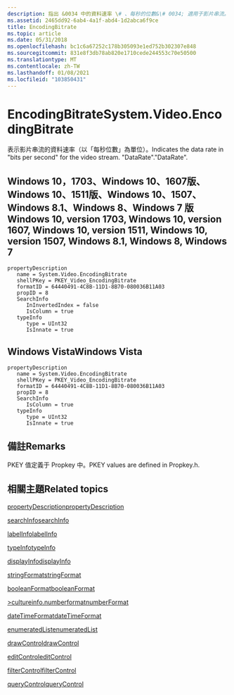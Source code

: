 ```yaml
---
description: 指出 &0034 中的資料速率 \# 、每秒的位數&\# 0034; 適用于影片串流。 &\#0034; DataRate&\# 0034;。
ms.assetid: 2465dd92-6ab4-4a1f-abd4-1d2abca6f9ce
title: EncodingBitrate
ms.topic: article
ms.date: 05/31/2018
ms.openlocfilehash: bc1c6a67252c178b305093e1ed752b302307e848
ms.sourcegitcommit: 831e8f3db78ab820e1710cede244553c70e50500
ms.translationtype: MT
ms.contentlocale: zh-TW
ms.lasthandoff: 01/08/2021
ms.locfileid: "103850431"
---
```

# <a name="systemvideoencodingbitrate"></a><span data-ttu-id="2a264-104">EncodingBitrate</span><span class="sxs-lookup"><span data-stu-id="2a264-104">System.Video.EncodingBitrate</span></span>

<span data-ttu-id="2a264-105">表示影片串流的資料速率（以「每秒位數」為單位）。</span><span class="sxs-lookup"><span data-stu-id="2a264-105">Indicates the data rate in "bits per second" for the video stream.</span></span> <span data-ttu-id="2a264-106">"DataRate".</span><span class="sxs-lookup"><span data-stu-id="2a264-106">"DataRate".</span></span>

## <a name="windows-10-version-1703-windows-10-version-1607-windows-10-version-1511-windows-10-version-1507-windows-81-windows-8-windows-7"></a><span data-ttu-id="2a264-107">Windows 10，1703、Windows 10、1607版、Windows 10、1511版、Windows 10、1507、Windows 8.1、Windows 8、Windows 7 版</span><span class="sxs-lookup"><span data-stu-id="2a264-107">Windows 10, version 1703, Windows 10, version 1607, Windows 10, version 1511, Windows 10, version 1507, Windows 8.1, Windows 8, Windows 7</span></span>

```
propertyDescription
   name = System.Video.EncodingBitrate
   shellPKey = PKEY_Video_EncodingBitrate
   formatID = 64440491-4C8B-11D1-8B70-080036B11A03
   propID = 8
   SearchInfo
      InInvertedIndex = false
      IsColumn = true
   typeInfo
      type = UInt32
      IsInnate = true
```

## <a name="windows-vista"></a><span data-ttu-id="2a264-108">Windows Vista</span><span class="sxs-lookup"><span data-stu-id="2a264-108">Windows Vista</span></span>

```
propertyDescription
   name = System.Video.EncodingBitrate
   shellPKey = PKEY_Video_EncodingBitrate
   formatID = 64440491-4C8B-11D1-8B70-080036B11A03
   propID = 8
   SearchInfo
      IsColumn = true
   typeInfo
      type = UInt32
      IsInnate = true
```

## <a name="remarks"></a><span data-ttu-id="2a264-109">備註</span><span class="sxs-lookup"><span data-stu-id="2a264-109">Remarks</span></span>

<span data-ttu-id="2a264-110">PKEY 值定義于 Propkey 中。</span><span class="sxs-lookup"><span data-stu-id="2a264-110">PKEY values are defined in Propkey.h.</span></span>

## <a name="related-topics"></a><span data-ttu-id="2a264-111">相關主題</span><span class="sxs-lookup"><span data-stu-id="2a264-111">Related topics</span></span>

<dl> <dt>

[<span data-ttu-id="2a264-112">propertyDescription</span><span class="sxs-lookup"><span data-stu-id="2a264-112">propertyDescription</span></span>](./propdesc-schema-propertydescription.md)
</dt> <dt>

[<span data-ttu-id="2a264-113">searchInfo</span><span class="sxs-lookup"><span data-stu-id="2a264-113">searchInfo</span></span>](./propdesc-schema-searchinfo.md)
</dt> <dt>

[<span data-ttu-id="2a264-114">labelInfo</span><span class="sxs-lookup"><span data-stu-id="2a264-114">labelInfo</span></span>](./propdesc-schema-labelinfo.md)
</dt> <dt>

[<span data-ttu-id="2a264-115">typeInfo</span><span class="sxs-lookup"><span data-stu-id="2a264-115">typeInfo</span></span>](./propdesc-schema-typeinfo.md)
</dt> <dt>

[<span data-ttu-id="2a264-116">displayInfo</span><span class="sxs-lookup"><span data-stu-id="2a264-116">displayInfo</span></span>](./propdesc-schema-displayinfo.md)
</dt> <dt>

[<span data-ttu-id="2a264-117">stringFormat</span><span class="sxs-lookup"><span data-stu-id="2a264-117">stringFormat</span></span>](./propdesc-schema-stringformat.md)
</dt> <dt>

[<span data-ttu-id="2a264-118">booleanFormat</span><span class="sxs-lookup"><span data-stu-id="2a264-118">booleanFormat</span></span>](./propdesc-schema-booleanformat.md)
</dt> <dt>

[<span data-ttu-id="2a264-119">>cultureinfo.numberformat</span><span class="sxs-lookup"><span data-stu-id="2a264-119">numberFormat</span></span>](./propdesc-schema-numberformat.md)
</dt> <dt>

[<span data-ttu-id="2a264-120">dateTimeFormat</span><span class="sxs-lookup"><span data-stu-id="2a264-120">dateTimeFormat</span></span>](./propdesc-schema-datetimeformat.md)
</dt> <dt>

[<span data-ttu-id="2a264-121">enumeratedList</span><span class="sxs-lookup"><span data-stu-id="2a264-121">enumeratedList</span></span>](./propdesc-schema-enumeratedlist.md)
</dt> <dt>

[<span data-ttu-id="2a264-122">drawControl</span><span class="sxs-lookup"><span data-stu-id="2a264-122">drawControl</span></span>](./propdesc-schema-drawcontrol.md)
</dt> <dt>

[<span data-ttu-id="2a264-123">editControl</span><span class="sxs-lookup"><span data-stu-id="2a264-123">editControl</span></span>](./propdesc-schema-editcontrol.md)
</dt> <dt>

[<span data-ttu-id="2a264-124">filterControl</span><span class="sxs-lookup"><span data-stu-id="2a264-124">filterControl</span></span>](./propdesc-schema-filtercontrol.md)
</dt> <dt>

[<span data-ttu-id="2a264-125">queryControl</span><span class="sxs-lookup"><span data-stu-id="2a264-125">queryControl</span></span>](./propdesc-schema-querycontrol.md)
</dt> </dl>

 

 
